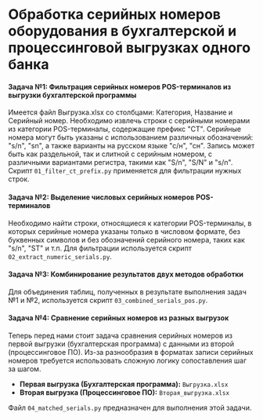 # Обработка серийных номеров оборудования в бухгалтерской и процессинговой выгрузках одного банка

#### Задача №1: Фильтрация серийных номеров POS-терминалов из выгрузки бухгалтерской программы
Имеется файл Выгрузка.xlsx со столбцами: Категория, Название и Серийный номер. Необходимо извлечь строки с серийными номерами из категории POS-терминалы, содержащие префикс "CT". Серийные номера могут быть указаны с использованием различных обозначений: "s/n", "sn", а также варианты на русском языке "с/н", "сн". Запись может быть как раздельной, так и слитной с серийным номером, с различными вариантами регистра, такими как "S/n", "S/N" и "s/n". Скрипт `01_filter_ct_prefix.py` применяется для фильтрации нужных строк. 

#### Задача №2: Выделение числовых серийных номеров POS-терминалов
Необходимо найти строки, относящиеся к категории POS-терминалы, в которых серийные номера указаны только в числовом формате, без буквенных символов и без обозначений серийного номера, таких как "s/n", "ST" и т.п. Для фильтрации используется скрипт `02_extract_numeric_serials.py`.

#### Задача №3: Комбинирование результатов двух методов обработки
Для объединения таблиц, полученных в результате выполнения задач №1 и №2, используется скрипт `03_combined_serials_pos.py`.

#### Задача №4: Сравнение серийных номеров из разных выгрузок
Теперь перед нами стоит задача сравнения серийных номеров из первой выгрузки (бухгалтерская программа) с данными из второй (процессинговое ПО). Из-за разнообразия в форматах записи серийных номеров требуется использовать сложную логику сопоставления шаг за шагом.

- **Первая выгрузка (Бухгалтерская программа):** `Выгрузка.xlsx`
- **Вторая выгрузка (Процессинговое ПО):** `Вторая_выгрузка.xlsx`

Файл `04_matched_serials.py` предназначен для выполнения этой задачи.
